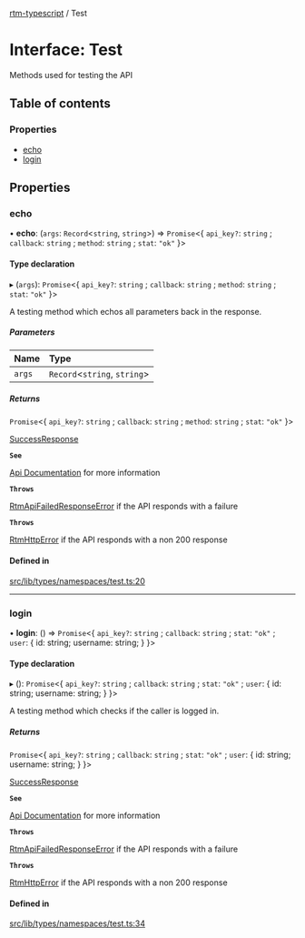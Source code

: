 [rtm-typescript](../README.md) / Test

# Interface: Test

Methods used for testing the API

## Table of contents

### Properties

- [echo](Test.md#echo)
- [login](Test.md#login)

## Properties

### echo

• **echo**: (`args`: `Record`\<`string`, `string`\>) => `Promise`\<\{ `api_key?`: `string` ; `callback`: `string` ; `method`: `string` ; `stat`: ``"ok"``  }\>

#### Type declaration

▸ (`args`): `Promise`\<\{ `api_key?`: `string` ; `callback`: `string` ; `method`: `string` ; `stat`: ``"ok"``  }\>

A testing method which echos all parameters back in the response.

##### Parameters

| Name | Type |
| :------ | :------ |
| `args` | `Record`\<`string`, `string`\> |

##### Returns

`Promise`\<\{ `api_key?`: `string` ; `callback`: `string` ; `method`: `string` ; `stat`: ``"ok"``  }\>

[SuccessResponse](SuccessResponse.md)

**`See`**

[Api Documentation](https://www.rememberthemilk.com/services/api/methods/rtm.test.echo.rtm|RTM) for more information

**`Throws`**

[RtmApiFailedResponseError](../classes/RtmApiFailedResponseError.md) if the API responds with a failure

**`Throws`**

[RtmHttpError](../classes/RtmHttpError.md) if the API responds with a non 200 response

#### Defined in

[src/lib/types/namespaces/test.ts:20](https://github.com/benwainwright/rtm-typescript/blob/0f52e42/src/lib/types/namespaces/test.ts#L20)

___

### login

• **login**: () => `Promise`\<\{ `api_key?`: `string` ; `callback`: `string` ; `stat`: ``"ok"`` ; `user`: \{ id: string; username: string; }  }\>

#### Type declaration

▸ (): `Promise`\<\{ `api_key?`: `string` ; `callback`: `string` ; `stat`: ``"ok"`` ; `user`: \{ id: string; username: string; }  }\>

A testing method which checks if the caller is logged in.

##### Returns

`Promise`\<\{ `api_key?`: `string` ; `callback`: `string` ; `stat`: ``"ok"`` ; `user`: \{ id: string; username: string; }  }\>

[SuccessResponse](SuccessResponse.md)

**`See`**

[Api Documentation](https://www.rememberthemilk.com/services/api/methods/rtm.test.echo.rtm|RTM) for more information

**`Throws`**

[RtmApiFailedResponseError](../classes/RtmApiFailedResponseError.md) if the API responds with a failure

**`Throws`**

[RtmHttpError](../classes/RtmHttpError.md) if the API responds with a non 200 response

#### Defined in

[src/lib/types/namespaces/test.ts:34](https://github.com/benwainwright/rtm-typescript/blob/0f52e42/src/lib/types/namespaces/test.ts#L34)
